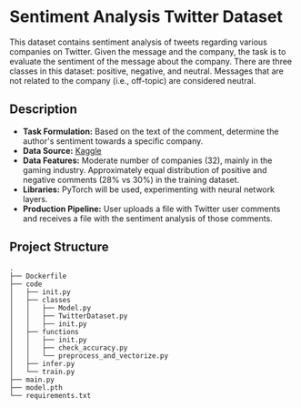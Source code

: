 # Sentiment Analysis Twitter Dataset

This dataset contains sentiment analysis of tweets regarding various companies on Twitter. Given the message and the company, the task is to evaluate the sentiment of the message about the company. There are three classes in this dataset: positive, negative, and neutral. Messages that are not related to the company (i.e., off-topic) are considered neutral.

## Description
- **Task Formulation:** Based on the text of the comment, determine the author's sentiment towards a specific company.
- **Data Source:** [Kaggle](https://www.kaggle.com/datasets/jp797498e/twitter-entity-sentiment-analysis)
- **Data Features:** Moderate number of companies (32), mainly in the gaming industry. Approximately equal distribution of positive and negative comments (28% vs 30%) in the training dataset.
- **Libraries:** PyTorch will be used, experimenting with neural network layers.
- **Production Pipeline:** User uploads a file with Twitter user comments and receives a file with the sentiment analysis of those comments.

## Project Structure
```
.
├── Dockerfile
├── code
│   ├── init.py
│   ├── classes
│   │   ├── Model.py
│   │   ├── TwitterDataset.py
│   │   ├── init.py
│   ├── functions
│   │   ├── init.py
│   │   ├── check_accuracy.py
│   │   └── preprocess_and_vectorize.py
│   ├── infer.py
│   └── train.py
├── main.py
├── model.pth
└── requirements.txt
```
